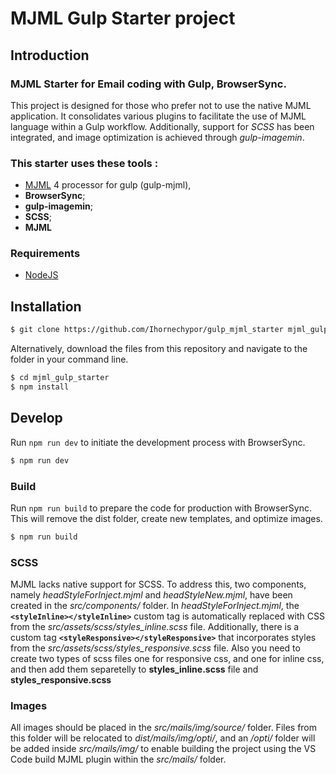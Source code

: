 # MJML Gulp Starter project

## Introduction

### MJML Starter for Email coding with Gulp, BrowserSync.
This project is designed for those who prefer not to use the native MJML application. It consolidates various plugins to facilitate the use of MJML language within a Gulp workflow. Additionally, support for *SCSS* has been integrated, and image optimization is achieved through *gulp-imagemin*.


### This starter uses these tools :
- [MJML](https://mjml.io/) 4 processor for gulp (gulp-mjml),
- **BrowserSync**;
- **gulp-imagemin**;
- **SCSS**;
- **MJML**


### Requirements
- [NodeJS](https://nodejs.org/en/)



## Installation

```bash
$ git clone https://github.com/Ihornechypor/gulp_mjml_starter mjml_gulp_starter
```

Alternatively, download the files from this repository and navigate to the folder in your command line.

```bash
$ cd mjml_gulp_starter
$ npm install
```

## Develop
Run `npm run dev` to initiate the development process with BrowserSync.
```bash
$ npm run dev
```

### Build
Run `npm run build` to prepare the code for production with BrowserSync. This will remove the dist folder, create new templates, and optimize images.
```bash
$ npm run build
```

### SCSS 
MJML lacks native support for SCSS. To address this, two components, namely *headStyleForInject.mjml* and *headStyleNew.mjml*, have been created in the *src/components/* folder. In *headStyleForInject.mjml*, the **`<styleInline></styleInline>`** custom tag is automatically replaced with CSS from the *src/assets/scss/styles_inline.scss* file. Additionally, there is a custom tag **`<styleResponsive></styleResponsive>`** that incorporates styles from the *src/assets/scss/styles_responsive.scss* file.
Also you need to create two types of scss files one for responsive css, and one for inline css, and then add them separetelly to **styles_inline.scss** file and **styles_responsive.scss**


### Images
All images should be placed in the *src/mails/img/source/* folder. Files from this folder will be relocated to *dist/mails/img/opti/*, and an */opti/* folder will be added inside *src/mails/img/* to enable building the project using the VS Code build MJML plugin within the *src/mails/* folder.